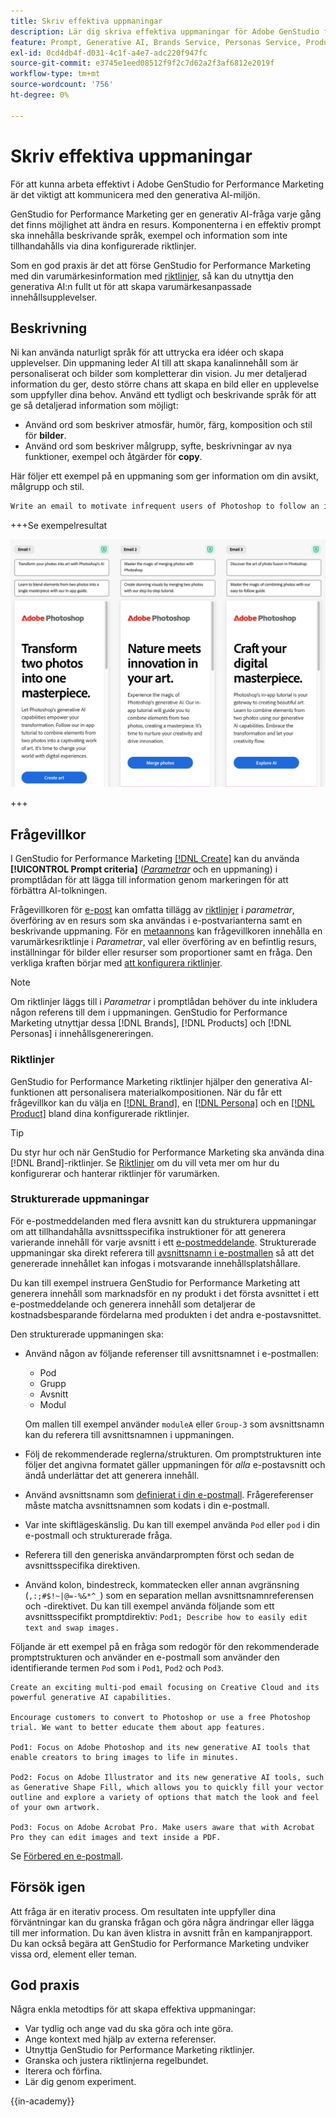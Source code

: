 ```yaml
---
title: Skriv effektiva uppmaningar
description: Lär dig skriva effektiva uppmaningar för Adobe GenStudio for Performance Marketing.
feature: Prompt, Generative AI, Brands Service, Personas Service, Products Service, Guidelines
exl-id: 0cd4db4f-d031-4c1f-a4e7-adc220f947fc
source-git-commit: e3745e1eed08512f9f2c7d62a2f3af6812e2019f
workflow-type: tm+mt
source-wordcount: '756'
ht-degree: 0%

---
```


# Skriv effektiva uppmaningar

För att kunna arbeta effektivt i Adobe GenStudio for Performance Marketing är det viktigt att kommunicera med den generativa AI-miljön.

GenStudio for Performance Marketing ger en generativ AI-fråga varje gång det finns möjlighet att ändra en resurs. Komponenterna i en effektiv prompt ska innehålla beskrivande språk, exempel och information som inte tillhandahålls via dina konfigurerade riktlinjer.

Som en god praxis är det att förse GenStudio for Performance Marketing med din varumärkesinformation med [riktlinjer](/help/user-guide/guidelines/overview.md), så kan du utnyttja den generativa AI:n fullt ut för att skapa varumärkesanpassade innehållsupplevelser.

## Beskrivning

Ni kan använda naturligt språk för att uttrycka era idéer och skapa upplevelser. Din uppmaning leder AI till att skapa kanalinnehåll som är personaliserat och bilder som kompletterar din vision. Ju mer detaljerad information du ger, desto större chans att skapa en bild eller en upplevelse som uppfyller dina behov. Använd ett tydligt och beskrivande språk för att ge så detaljerad information som möjligt:

- Använd ord som beskriver atmosfär, humör, färg, komposition och stil för **bilder**.
- Använd ord som beskriver målgrupp, syfte, beskrivningar av nya funktioner, exempel och åtgärder för **copy**.

Här följer ett exempel på en uppmaning som ger information om din avsikt, målgrupp och stil.

```bash
Write an email to motivate infrequent users of Photoshop to follow an in-app tutorial that teaches them to combine elements of two photos into a beautiful work of art. Highlight the generative AI capabilities of Photoshop and use references to natural imagery.
```

+++Se exempelresultat

![tre genererade e-postmeddelanden](/help/assets/sample-email.png)

+++

## Frågevillkor

I GenStudio for Performance Marketing [[!DNL Create]](/help/user-guide/create/overview.md) kan du använda **[!UICONTROL Prompt criteria]** ([_Parametrar_](/help/user-guide/create/overview.md#parameters) och en uppmaning) i promptlådan för att lägga till information genom markeringen för att förbättra AI-tolkningen.

Frågevillkoren för [e-post](/help/user-guide/create/email-experiences.md) kan omfatta tillägg av [riktlinjer](/help/user-guide/guidelines/overview.md) i _parametrar_, överföring av en resurs som ska användas i e-postvarianterna samt en beskrivande uppmaning. För en [metaannons](/help/user-guide/create/create-meta-ad.md) kan frågevillkoren innehålla en varumärkesriktlinje i _Parametrar_, val eller överföring av en befintlig resurs, inställningar för bilder eller resurser som proportioner samt en fråga. Den verkliga kraften börjar med [att konfigurera riktlinjer](/help/user-guide/guidelines/add-guidelines.md).

>[!NOTE]
>
>Om riktlinjer läggs till i _Parametrar_ i promptlådan behöver du inte inkludera någon referens till dem i uppmaningen. GenStudio for Performance Marketing utnyttjar dessa [!DNL Brands], [!DNL Products] och [!DNL Personas] i innehållsgenereringen.

### Riktlinjer

GenStudio for Performance Marketing riktlinjer hjälper den generativa AI-funktionen att personalisera materialkompositionen. När du får ett frågevillkor kan du välja en [[!DNL Brand]](/help/user-guide/guidelines/brands.md), en [[!DNL Persona]](/help/user-guide/guidelines/personas.md) och en [[!DNL Product]](/help/user-guide/guidelines/products.md) bland dina konfigurerade riktlinjer.

>[!TIP]
>
>Du styr hur och när GenStudio for Performance Marketing ska använda dina [!DNL Brand]-riktlinjer. Se [Riktlinjer](/help/user-guide/guidelines/overview.md) om du vill veta mer om hur du konfigurerar och hanterar riktlinjer för varumärken.

### Strukturerade uppmaningar

För e-postmeddelanden med flera avsnitt kan du strukturera uppmaningar om att tillhandahålla avsnittsspecifika instruktioner för att generera varierande innehåll för varje avsnitt i ett [e-postmeddelande](/help/user-guide/create/email-experiences.md). Strukturerade uppmaningar ska direkt referera till [avsnittsnamn i e-postmallen](/help/user-guide/content/email-template.md#multi-section-emails) så att det genererade innehållet kan infogas i motsvarande innehållsplatshållare.

Du kan till exempel instruera GenStudio for Performance Marketing att generera innehåll som marknadsför en ny produkt i det första avsnittet i ett e-postmeddelande och generera innehåll som detaljerar de kostnadsbesparande fördelarna med produkten i det andra e-postavsnittet.

Den strukturerade uppmaningen ska:

- Använd någon av följande referenser till avsnittsnamnet i e-postmallen:
   - Pod
   - Grupp
   - Avsnitt
   - Modul

  Om mallen till exempel använder `moduleA` eller `Group-3` som avsnittsnamn kan du referera till avsnittsnamnen i uppmaningen.

- Följ de rekommenderade reglerna/strukturen. Om promptstrukturen inte följer det angivna formatet gäller uppmaningen för *alla* e-postavsnitt och ändå underlättar det att generera innehåll.
- Använd avsnittsnamn som [definierat i din e-postmall](/help/user-guide/content/email-template.md#code-an-email-template). Frågereferenser måste matcha avsnittsnamnen som kodats i din e-postmall.
- Var inte skiftlägeskänslig. Du kan till exempel använda `Pod` eller `pod` i din e-postmall och strukturerade fråga.
- Referera till den generiska användarprompten först och sedan de avsnittsspecifika direktiven.
- Använd kolon, bindestreck, kommatecken eller annan avgränsning (`,:;#$!~|@=-%&*^_`) som en separation mellan avsnittsnamnreferensen och -direktivet. Du kan till exempel använda följande som ett avsnittsspecifikt promptdirektiv: `Pod1; Describe how to easily edit text and swap images.`

Följande är ett exempel på en fråga som redogör för den rekommenderade promptstrukturen och använder en e-postmall som använder den identifierande termen `Pod` som i `Pod1`, `Pod2` och `Pod3`.

```properties
Create an exciting multi-pod email focusing on Creative Cloud and its powerful generative AI capabilities.

Encourage customers to convert to Photoshop or use a free Photoshop trial. We want to better educate them about app features.

Pod1: Focus on Adobe Photoshop and its new generative AI tools that enable creators to bring images to life in minutes.

Pod2: Focus on Adobe Illustrator and its new generative AI tools, such as Generative Shape Fill, which allows you to quickly fill your vector outline and explore a variety of options that match the look and feel of your own artwork.

Pod3: Focus on Adobe Acrobat Pro. Make users aware that with Acrobat Pro they can edit images and text inside a PDF.
```

Se [Förbered en e-postmall](/help/user-guide/content/email-template.md#code-an-email-template).

## Försök igen

Att fråga är en iterativ process. Om resultaten inte uppfyller dina förväntningar kan du granska frågan och göra några ändringar eller lägga till mer information. Du kan även klistra in avsnitt från en kampanjrapport. Du kan också begära att GenStudio for Performance Marketing undviker vissa ord, element eller teman.

## God praxis

Några enkla metodtips för att skapa effektiva uppmaningar:

- Var tydlig och ange vad du ska göra och inte göra.
- Ange kontext med hjälp av externa referenser.
- Utnyttja GenStudio for Performance Marketing riktlinjer.
- Granska och justera riktlinjerna regelbundet.
- Iterera och förfina.
- Lär dig genom experiment.

{{in-academy}}
